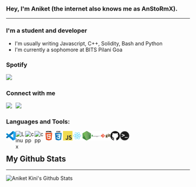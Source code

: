 ### Hey, I'm Aniket (the internet also knows me as AnStoRmX).

---
### I'm a student and developer
- I'm usually writing Javascript, C++, Solidity, Bash and Python
- I'm currently a sophomore at BITS Pilani Goa

### Spotify
<img src="https://now-play.vercel.app/api/generate?uid=fb6d973b-93cd-46ab-88ab-9800ead4f1cd&theme=dark" />
<br />

### Connect with me
<p align = 'left'> 
<a href = 'https://www.linkedin.com/in/aniket-kini-18bb17190/'> <img width = '26px' align= 'centre' src="https://raw.githubusercontent.com/rahulbanerjee26/githubAboutMeGenerator/main/icons/linked-in-alt.svg"/></a> 
<a href = 'https://twitter.com/AniketKini11'> <img width = '26px' align= 'left' src="https://raw.githubusercontent.com/rahulbanerjee26/githubAboutMeGenerator/main/icons/twitter.svg"/></a> 
</p>


### Languages and Tools:

<img align="left" alt="Visual Studio Code" width="26px" src="https://raw.githubusercontent.com/github/explore/80688e429a7d4ef2fca1e82350fe8e3517d3494d/topics/visual-studio-code/visual-studio-code.png" />
<img align="left" alt="Linux" width="26px" src ='https://raw.githubusercontent.com/rahulbanerjee26/githubAboutMeGenerator/main/icons/linux.svg'/>
<img align="left" alt="cpp" width="26px" src ='https://raw.githubusercontent.com/rahulbanerjee26/githubAboutMeGenerator/main/icons/cpp.svg'/>
<img align="left" alt="cpp" width="26px" src ='https://w7.pngwing.com/pngs/895/275/png-transparent-solidity-ethereum-smart-contract-blockchain-cryptocurrency-blockchain-angle-triangle-logo.png'>
<img align="left" alt="HTML5" width="26px" src="https://raw.githubusercontent.com/github/explore/80688e429a7d4ef2fca1e82350fe8e3517d3494d/topics/html/html.png" />
<img align="left" alt="CSS3" width="26px" src="https://raw.githubusercontent.com/github/explore/80688e429a7d4ef2fca1e82350fe8e3517d3494d/topics/css/css.png" />
<img align="left" alt="JavaScript" width="26px" src="https://raw.githubusercontent.com/github/explore/80688e429a7d4ef2fca1e82350fe8e3517d3494d/topics/javascript/javascript.png" />
<img align="left" alt="React" width="26px" src="https://raw.githubusercontent.com/github/explore/80688e429a7d4ef2fca1e82350fe8e3517d3494d/topics/react/react.png" />
<img align="left" alt="Node.js" width="26px" src="https://raw.githubusercontent.com/github/explore/80688e429a7d4ef2fca1e82350fe8e3517d3494d/topics/nodejs/nodejs.png" />
<img align="left" alt="MongoDB" width="26px" src="https://raw.githubusercontent.com/github/explore/80688e429a7d4ef2fca1e82350fe8e3517d3494d/topics/mongodb/mongodb.png" />
<img align="left" alt="Git" width="26px" src="https://raw.githubusercontent.com/github/explore/80688e429a7d4ef2fca1e82350fe8e3517d3494d/topics/git/git.png" />
<img align="left" alt="GitHub" width="26px" src="https://raw.githubusercontent.com/github/explore/78df643247d429f6cc873026c0622819ad797942/topics/github/github.png" />
<img align="left" alt="Terminal" width="26px" src="https://raw.githubusercontent.com/github/explore/80688e429a7d4ef2fca1e82350fe8e3517d3494d/topics/terminal/terminal.png" />

<br />
<br />

## My Github Stats
---
<img align="left" alt="Aniket Kini's Github Stats" src="https://github-readme-stats.vercel.app/api?username=anstormx&show_icons=true&hide_border=true&theme=vision-friendly-dark">

